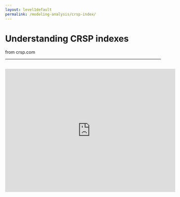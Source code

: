 ```yaml
---
layout: level1default 
permalink: /modeling-analysis/crsp-index/
---
```



# Understanding CRSP indexes 
from crsp.com

<hr>
<br>
<iframe src="http://prezi.com/embed/pbx_dlikdkm1/?bgcolor=ffffff&amp;lock_to_path=0&amp;autoplay=0&amp;autohide_ctrls=0&amp;features=undefined&amp;token=undefined&amp;disabled_features=undefined" width="550" height="400" frameBorder="0" webkitAllowFullScreen mozAllowFullscreen allowfullscreen></iframe>

